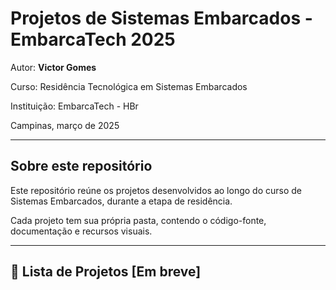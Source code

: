 # Projetos de Sistemas Embarcados - EmbarcaTech 2025

Autor: **Victor Gomes**

Curso: Residência Tecnológica em Sistemas Embarcados

Instituição: EmbarcaTech - HBr

Campinas, março de 2025

---

## Sobre este repositório

Este repositório reúne os projetos desenvolvidos ao longo do curso de Sistemas Embarcados, durante a etapa de residência.  

Cada projeto tem sua própria pasta, contendo o código-fonte, documentação e recursos visuais.

---

## 📁 Lista de Projetos [Em breve]
